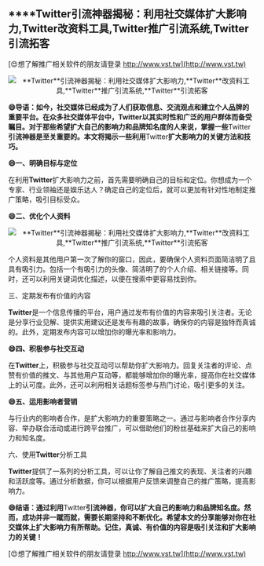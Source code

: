 ## ****Twitter**引流神器揭秘：利用社交媒体扩大影响力,**Twitter**改资料工具,**Twitter**推广引流系统,**Twitter**引流拓客**

[😍想了解推广相关软件的朋友请登录 http://www.vst.tw](http://www.vst.tw)

 <center><img src="https://vst.tw/MP4/tuiguang/png/6.png" alt="**Twitter**引流神器揭秘：利用社交媒体扩大影响力,**Twitter**改资料工具,**Twitter**推广引流系统,**Twitter**引流拓客"></center>

**😄导语：如今，社交媒体已经成为了人们获取信息、交流观点和建立个人品牌的重要平台。在众多社交媒体平台中，**Twitter**以其实时性和广泛的用户群体而备受瞩目。对于那些希望扩大自己的影响力和品牌知名度的人来说，掌握一些**Twitter**引流神器是至关重要的。本文将揭示一些利用**Twitter**扩大影响力的关键方法和技巧。**

**😄一、明确目标与定位**

在利用**Twitter**扩大影响力之前，首先需要明确自己的目标和定位。你想成为一个专家、行业领袖还是娱乐达人？确定自己的定位后，就可以更加有针对性地制定推广策略，吸引目标受众。

**😄二、优化个人资料**

 <center><img src="https://vst.tw/MP4/tuiguang/png/6.png" alt="**Twitter**引流神器揭秘：利用社交媒体扩大影响力,**Twitter**改资料工具,**Twitter**推广引流系统,**Twitter**引流拓客"></center>

个人资料是其他用户第一次了解你的窗口，因此，要确保个人资料页面简洁明了且具有吸引力。包括一个有吸引力的头像、简洁明了的个人介绍、相关链接等。同时，还可以利用关键词优化描述，以便在搜索中更容易找到你。

三、定期发布有价值的内容

**Twitter**是一个信息传播的平台，用户通过发布有价值的内容来吸引关注者。无论是分享行业见解、提供实用建议还是发布有趣的故事，确保你的内容是独特而真诚的。此外，定期发布内容可以增加你的曝光率和影响力。

**😄四、积极参与社交互动**

在**Twitter**上，积极参与社交互动可以帮助你扩大影响力。回复关注者的评论、点赞有价值的推文、与其他用户互动等，都能够增加你的曝光率，提高你在社交媒体上的认可度。此外，还可以利用相关话题标签参与热门讨论，吸引更多的关注。

**😄五、运用影响者营销**

与行业内的影响者合作，是扩大影响力的重要策略之一。通过与影响者合作分享内容、举办联合活动或进行跨平台推广，可以借助他们的粉丝基础来扩大自己的影响力和知名度。

六、使用**Twitter**分析工具

**Twitter**提供了一系列的分析工具，可以让你了解自己推文的表现、关注者的兴趣和活跃度等。通过分析数据，你可以根据用户反馈来调整自己的推广策略，提高影响力。

**😄结语：通过利用**Twitter**引流神器，你可以扩大自己的影响力和品牌知名度。然而，成功并非一蹴而就，需要长期坚持和不断优化。希望本文的分享能够对你在社交媒体上扩大影响力有所帮助。记住，真诚、有价值的内容是吸引关注和扩大影响力的关键！**

[😍想了解推广相关软件的朋友请登录 http://www.vst.tw](http://www.vst.tw)



